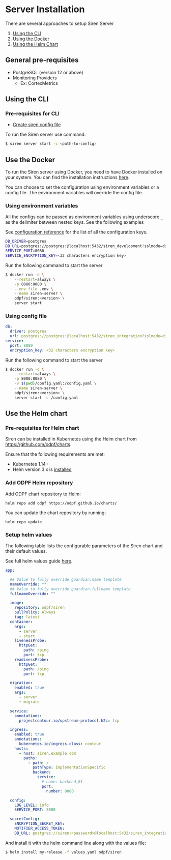 # Server Installation

There are several approaches to setup Siren Server

1. [Using the CLI](#using-the-cli)
2. [Using the Docker](#use-the-docker-image)
3. [Using the Helm Chart](#use-the-helm-chart)

## General pre-requisites

- PostgreSQL (version 12 or above)
- Monitoring Providers
    - Ex: CortexMetrics

## Using the CLI

### Pre-requisites for CLI
- [Create siren config file](../tour/setup_server.md#initialization)

To run the Siren server use command:

```sh
$ siren server start -c <path-to-config>
```

## Use the Docker

To run the Siren server using Docker, you need to have Docker installed on your system. You can find the installation instructions [here](https://docs.docker.com/get-docker/).

You can choose to set the configuration using environment variables or a config file. The environment variables will override the config file.

### Using environment variables

All the configs can be passed as environment variables using underscore `_` as the delimiter between nested keys. See the following examples

See [configuration reference](../reference/server_configuration.md) for the list of all the configuration keys.

```sh title=".env"
DB_DRIVER=postgres
DB_URL=postgres://postgres:@localhost:5432/siren_development?sslmode=disable
SERVICE_PORT=8080
SERVICE_ENCRYPTION_KEY=<32 characters encryption key>
```

Run the following command to start the server

```sh
$ docker run -d \
    --restart=always \
    -p 8080:8080 \
    --env-file .env \
    --name siren-server \
    odpf/siren:<version> \
    server start
```

### Using config file

```yaml title="config.yaml"
db:
  driver: postgres
  url: postgres://postgres:@localhost:5432/siren_integration?sslmode=disable
service:
  port: 8080
  encryption_key: <32 characters encryption key>
```

Run the following command to start the server

```sh
$ docker run -d \
    --restart=always \
    -p 8080:8080 \
    -v $(pwd)/config.yaml:/config.yaml \
    --name siren-server \
    odpf/siren:<version> \
    server start -c /config.yaml
```

## Use the Helm chart

### Pre-requisites for Helm chart
Siren can be installed in Kubernetes using the Helm chart from https://github.com/odpf/charts.

Ensure that the following requirements are met:
- Kubernetes 1.14+
- Helm version 3.x is [installed](https://helm.sh/docs/intro/install/)

### Add ODPF Helm repository

Add ODPF chart repository to Helm:

```
helm repo add odpf https://odpf.github.io/charts/
```

You can update the chart repository by running:

```
helm repo update
```

### Setup helm values

The following table lists the configurable parameters of the Siren chart and their default values.

See full helm values guide [here](https://github.com/odpf/charts/tree/main/stable/siren#values).

```yaml title="values.yaml"
app:

  ## Value to fully override guardian.name template
  nameOverride: ""
  ## Value to fully override guardian.fullname template
  fullnameOverride: ""

  image:
    repository: odpf/siren
    pullPolicy: Always
    tag: latest
  container:
    args:
      - server
      - start
    livenessProbe:
      httpGet:
        path: /ping
        port: tcp
    readinessProbe:
      httpGet:
        path: /ping
        port: tcp

  migration:
    enabled: true
    args:
      - server
      - migrate

  service:
    annotations:
      projectcontour.io/upstream-protocol.h2c: tcp

  ingress:
    enabled: true
    annotations:
      kubernetes.io/ingress.class: contour
    hosts:
      - host: siren.example.com
        paths:
          - path: /
            pathType: ImplementationSpecific
            backend:
              service:
                # name: backend_01
                port:
                  number: 8080

  config:
    LOG_LEVEL: info
    SERVICE_PORT: 8080

  secretConfig:
    ENCRYPTION_SECRET_KEY:
    NOTIFIER_ACCESS_TOKEN:
    DB_URL: postgres://siren:<password>@localhost:5432/siren_integration?sslmode=disable
```

And install it with the helm command line along with the values file:

```sh
$ helm install my-release -f values.yaml odpf/siren
```